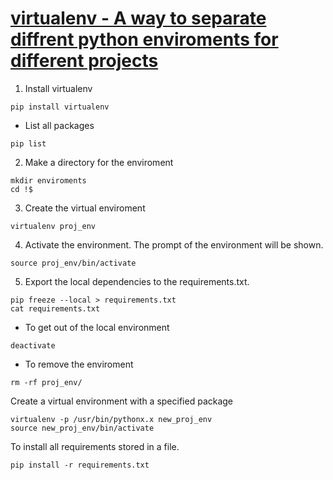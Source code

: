 # [virtualenv - A way to separate diffrent python enviroments for different projects](https://www.youtube.com/watch?v=N5vscPTWKOk&t=2s)
1. Install virtualenv
```
pip install virtualenv
```
- List all packages
```
pip list
```
2. Make a directory for the enviroment
```
mkdir enviroments
cd !$
```
3. Create the virtual enviroment
```
virtualenv proj_env
```
4. Activate the environment. The prompt of the environment will be shown.
```
source proj_env/bin/activate
```
5. Export the local dependencies to the requirements.txt.
```
pip freeze --local > requirements.txt
cat requirements.txt
```
- To get out of the local environment
```
deactivate
```
- To remove the enviroment
```
rm -rf proj_env/
```
Create a virtual environment with a specified package
```
virtualenv -p /usr/bin/pythonx.x new_proj_env
source new_proj_env/bin/activate
```
To install all requirements stored in a file.
```
pip install -r requirements.txt
```


